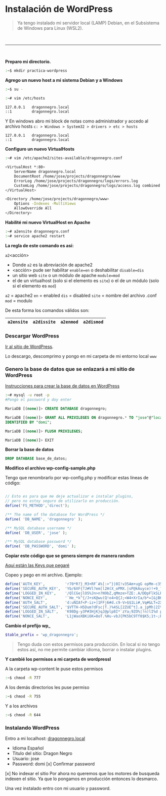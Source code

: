 # Instalación de WordPress 
> Ya tengo instalado mi servidor local (LAMP) Debian, en el Subsistema de Windows para Linux (WSL2).

<br/>  

---

<br/>

**Preparo mi directorio.**
```sh
:~$ mkdir practica-wordpress
```

**Agrego un nuevo host a mi sistema Debian y a Windows**

```sh
:~$ su -

:~# vim /etc/hosts

127.0.0.1   dragonnegro.local
::1         dragonnegro.local
```

Y En windows abro mi block de notas como administrador y accedo al archivo hosts
`c: > Windows > System32 > drivers > etc > hosts`

```
127.0.0.1   dragonnegro.local
::1         dragonnegro.local
```

**Configuro un nuevo VirtualHosts**

```sh
:~# vim /etc/apache2/sites-available/dragonnegro.conf

<VirtualHost *:80>
	ServerName dragonnegro.local
	DocumentRoot /home/jose/projects/dragonnegro/www
	ErrorLog /home/jose/projects/dragonnegro/logs/errors.log
	CustomLog /home/jose/projects/dragonnegro/logs/access.log combined
</VirtualHost>

<Directory /home/jose/projects/dragonnegro/www>
	Options -Indexes -MultiViews
	AllowOverride All
</Directory>
```

**Habilité mi nuevo VirtualHost en Apache**

```sh
:~# a2ensite dragonnegro.conf
:~# service apache2 restart
```

**La regla de este comando es así:**

`a2`<acción><elemento><nombre>

- Donde `a2` es la abreviación de apache2
- <acción> pude ser habilitar `enable=en` o deshabilitar `disable=dis`
- <elemento> un sitio web `site` o un módulo de apache `module=mod`
- <nombre> el de un virtualhost (solo si el elemento es `site`) 
o el de un módulo (solo si el elemento es `mod`)

`a2`   = apache2
`en`   = enabled
`dis`  = disabled
`site` = nombre del archivo .conf
`mod`  = modulo

De esta forma los comandos válidos son:

| `a2ensite` | `a2dissite` | `a2enmod` | `a2dismod` |
|------------|-------------|-----------|------------|

### Descargar WordPress

[Ir al sitio de WordPress](https://es-mx.wordpress.org/download/).

Lo descargo, descomprimo y pongo en mi carpeta de mi entorno local `www`




### Genero la base de datos que se enlazará a mi sitio de WordPress

[Instrucciones para crear la base de datos en WordPress](https://es-mx.wordpress.org/support/article/creating-database-for-wordpress/)

```sh
:~# mysql -u root -p
#Pongo el password y doy enter
```

```sql
MariaDB [(none)]> CREATE DATABASE dragonnegro;

MariaDB [(none)]> GRANT ALL PRIVILEGES ON dragonnegro.* TO "jose"@"localhost" 
IDENTIFIED BY "domi";

MariaDB [(none)]> FLUSH PRIVILEGES;

MariaDB [(none)]> EXIT
```

**Borrar la base de datos**

```sql
DROP DATABASE base_de_datos;
```

**Modifico el archivo wp-config-sample.php**

Tengo que renombrarlo por wp-config.php y modificar estas líneas de código:

```php

// Esto es para que me deje actualizar e instalar plugins,
// pero no estoy seguro de utilizarlo en producción.
define('FS_METHOD','direct');

/** The name of the database for WordPress */
define( 'DB_NAME', 'dragonnegro' );

/** MySQL database username */
define( 'DB_USER', 'jose' );

/** MySQL database password */
define( 'DB_PASSWORD', 'domi' );
```


**Copiar este código que se genera siempre de manera random**

[Aquí están las Keys que pegaré](http://api.wordpress.org/secret-key/1.1/salt)

Copeo y pego en mi archivo. Ejemplo:

```php
define('AUTH_KEY',         'r70*R?}_M3+RF`A%[:>^}|0I!v35Am+ugG opMm-c35%:*Ca/');
define('SECURE_AUTH_KEY',  'Yb/6XF{?J#Vl?em[l2H(X_oPMX.|sP@kAuyce)!+9_?phHiae');
define('LOGGED_IN_KEY',    '/QlCGejlOS%Jn>n?N9bZ,qMmze>TZE:.A/DDpFlkSLRetjw~M');
define('NONCE_KEY',        '`He_*k^{/J+sK@wu(Q!o4>Q{J;<W4+XrIa/b*=[&jBK-GO8?3');
define('AUTH_SALT',        'd:uNIAf<P-iz+]1FFj6#d.c9-V>$$1Li#,Vq#&LT=2X)-050F');
define('SECURE_AUTH_SALT', '$VTTH-H5Dum?dFsc|T.)%4SL[2ZUE^t].a_jpMh|2I%3jbpU-');
define('LOGGED_IN_SALT',   'K98Dg-y3P#3HjK}qJ@plp8I*`zYa;9ZO%|!n)lI%d p{6j|G#');
define('NONCE_SALT',       'L1jWaoXBKi6K=8oT.%Hu-vbJ{PK5bC9Tf0$K5;1t~;Ru@o[F|');
```


**Cambio el prefijo wp_**

```php
$table_prefix = 'wp_dragonnegro';
```

> Tengo duda con estos permisos para producción.
> En local si no tengo estos así, no me permite cambiar idioma, 
> borrar o instalar plugins.

**Y cambié los permisos a mi carpeta de wordpressl**

A la carpeta wp-content le puse estos permisos
```sh
:~$ chmod -R 777
```

A los demás directorios les puse permiso
```sh
:~$ chmod -R 755
```

Y a los archivos
```sh
:~$ chmod -R 644
```

### Instalando WordPress

Entro a mi localhost: 
[dragonnegro.local](http://dragonnegro.local/wp-admin/install.php)

- Idioma Español
- Titulo del sitio: Dragon Negro
- Usuario: jose
- Password: domi
[x] Confirmar password

[x] No indexar el sitio 
Por ahora no queremos que los motores de busqueda indexen el sitio. 
Ya que lo pongamos en producción entonces lo desmarco.

Una vez instalado entro con mi usuario y password.